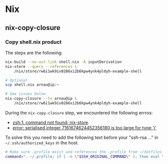 # Nix

## nix-copy-closure

### Copy shell.nix product

The steps are the following:

``` sh
nix-build --no-out-link shell.nix -A inputDerivation
nix-store --query --references \
    /nix/store/rw6i1wk9iv0286xi2b6kpw4ynk4pldyh-example-shell

# Optional
scp shell.nix arnau@ip:~

# See issues below
nix-copy-closure --to arnau@ip \
    /nix/store/rw6i1wk9iv0286xi2b6kpw4ynk4pldyh-example-shell
```

During the `nix-copy-closure` step, we encountered the following errros:

- [zsh:1: command not found: nix-store](https://superuser.com/questions/1321059/nix-copy-closure-command-not-found-error/1321594).
- [error: serialised integer 7161674624452356180 is too large for type 'j'](https://github.com/NixOS/nixpkgs/issues/37287)

To solve this you need to add the following text before your "ssh-rsa ..." in `~/.ssh/authorized_keys` in the host.

``` sh
# Make sure .profile exist and references the .profile from ~/dotfiles
command=". ~/.profile; if [ -n \"$SSH_ORIGINAL_COMMAND\" ]; then eval \"$SSH_ORIGINAL_COMMAND\"; else exec \"$SHELL\"; fi"
```
